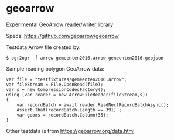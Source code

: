 # geoarrow

Experimental GeoArrow reader/writer library

Specs: https://github.com/geoarrow/geoarrow

Testdata Arrow file created by:

```
$ ogr2ogr -f arrow gemeenten2016.arrow gemeenten2016.geojson 
```

Sample reading polygon GeoArrow data:

```
var file = "testfixtures/gemeenten2016.arrow";
var fileStream = File.OpenRead(file);
var s = new CompressionCodecFactory();
using (var reader = new ArrowFileReader(fileStream,s))
{
    var recordBatch = await reader.ReadNextRecordBatchAsync();
    Assert.That(recordBatch.Length == 391) ;
    var geoms = recordBatch.Column(35);
}
```

Other testdata is from https://geoarrow.org/data.html